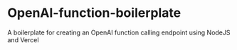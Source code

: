 # OpenAI-function-boilerplate
A boilerplate for creating an OpenAI function calling endpoint using NodeJS and Vercel
